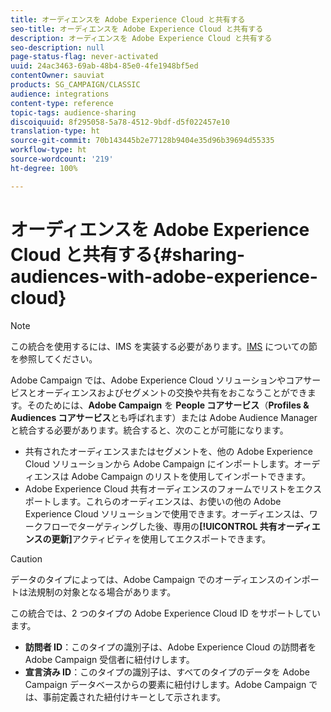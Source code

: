 ```yaml
---
title: オーディエンスを Adobe Experience Cloud と共有する
seo-title: オーディエンスを Adobe Experience Cloud と共有する
description: オーディエンスを Adobe Experience Cloud と共有する
seo-description: null
page-status-flag: never-activated
uuid: 24ac3463-69ab-48b4-85e0-4fe1948bf5ed
contentOwner: sauviat
products: SG_CAMPAIGN/CLASSIC
audience: integrations
content-type: reference
topic-tags: audience-sharing
discoiquuid: 8f295058-5a78-4512-9bdf-d5f022457e10
translation-type: ht
source-git-commit: 70b143445b2e77128b9404e35d96b39694d55335
workflow-type: ht
source-wordcount: '219'
ht-degree: 100%

---
```



# オーディエンスを Adobe Experience Cloud と共有する{#sharing-audiences-with-adobe-experience-cloud}

>[!NOTE]
>
>この統合を使用するには、IMS を実装する必要があります。[IMS](../../integrations/using/about-adobe-id.md) についての節を参照してください。

Adobe Campaign では、Adobe Experience Cloud ソリューションやコアサービスとオーディエンスおよびセグメントの交換や共有をおこなうことができます。そのためには、**Adobe Campaign** を **People コアサービス**（**Profiles &amp; Audiences コアサービス**&#x200B;とも呼ばれます）または Adobe Audience Manager と統合する必要があります。統合すると、次のことが可能になります。

* 共有されたオーディエンスまたはセグメントを、他の Adobe Experience Cloud ソリューションから Adobe Campaign にインポートします。オーディエンスは Adobe Campaign のリストを使用してインポートできます。
* Adobe Experience Cloud 共有オーディエンスのフォームでリストをエクスポートします。これらのオーディエンスは、お使いの他の Adobe Experience Cloud ソリューションで使用できます。オーディエンスは、ワークフローでターゲティングした後、専用の&#x200B;**[!UICONTROL 共有オーディエンスの更新]**&#x200B;アクティビティを使用してエクスポートできます。

>[!CAUTION]
>
>データのタイプによっては、Adobe Campaign でのオーディエンスのインポートは法規制の対象となる場合があります。

この統合では、2 つのタイプの Adobe Experience Cloud ID をサポートしています。

* **訪問者 ID**：このタイプの識別子は、Adobe Experience Cloud の訪問者を Adobe Campaign 受信者に紐付けします。
* **宣言済み ID**：このタイプの識別子は、すべてのタイプのデータを Adobe Campaign データベースからの要素に紐付けします。Adobe Campaign では、事前定義された紐付けキーとして示されます。
